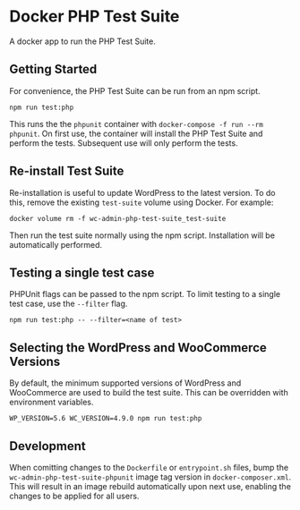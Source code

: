
# Docker PHP Test Suite

A docker app to run the PHP Test Suite.

## Getting Started

For convenience, the PHP Test Suite can be run from an npm script.

```shell
npm run test:php
```

This runs the the `phpunit` container with `docker-compose -f run --rm phpunit`.  On first use, the container will install the PHP Test Suite and perform the tests. Subsequent use will only perform the tests.

## Re-install Test Suite

Re-installation is useful to update WordPress to the latest version. To do this, remove the existing `test-suite` volume using Docker. For example:

```shell
docker volume rm -f wc-admin-php-test-suite_test-suite
```

Then run the test suite normally using the npm script. Installation will be automatically performed.

## Testing a single test case

PHPUnit flags can be passed to the npm script. To limit testing to a single test case, use the `--filter` flag.

```shell
npm run test:php -- --filter=<name of test>
```

## Selecting the WordPress and WooCommerce Versions

By default, the minimum supported versions of WordPress and WooCommerce are used to build the test suite. This can be overridden with environment variables.

```shell
WP_VERSION=5.6 WC_VERSION=4.9.0 npm run test:php
```

## Development

When comitting changes to the `Dockerfile` or `entrypoint.sh` files, bump the `wc-admin-php-test-suite-phpunit` image tag version in `docker-composer.xml`. This will result in an image  rebuild automatically upon next use, enabling the changes to be applied for all users.
